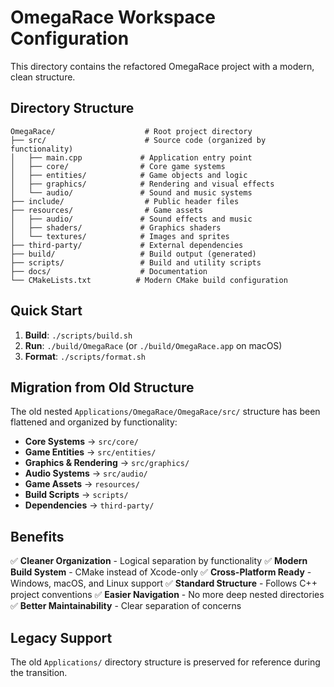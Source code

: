 # OmegaRace Workspace Configuration

This directory contains the refactored OmegaRace project with a modern, clean structure.

## Directory Structure

```
OmegaRace/                    # Root project directory
├── src/                      # Source code (organized by functionality)
│   ├── main.cpp             # Application entry point
│   ├── core/                # Core game systems
│   ├── entities/            # Game objects and logic
│   ├── graphics/            # Rendering and visual effects
│   └── audio/               # Sound and music systems
├── include/                  # Public header files
├── resources/                # Game assets
│   ├── audio/               # Sound effects and music
│   ├── shaders/             # Graphics shaders
│   └── textures/            # Images and sprites
├── third-party/             # External dependencies
├── build/                   # Build output (generated)
├── scripts/                 # Build and utility scripts
├── docs/                    # Documentation
└── CMakeLists.txt          # Modern CMake build configuration
```

## Quick Start

1. **Build**: `./scripts/build.sh`
2. **Run**: `./build/OmegaRace` (or `./build/OmegaRace.app` on macOS)
3. **Format**: `./scripts/format.sh`

## Migration from Old Structure

The old nested `Applications/OmegaRace/OmegaRace/src/` structure has been flattened and organized by functionality:

- **Core Systems** → `src/core/`
- **Game Entities** → `src/entities/`  
- **Graphics & Rendering** → `src/graphics/`
- **Audio Systems** → `src/audio/`
- **Game Assets** → `resources/`
- **Build Scripts** → `scripts/`
- **Dependencies** → `third-party/`

## Benefits

✅ **Cleaner Organization** - Logical separation by functionality
✅ **Modern Build System** - CMake instead of Xcode-only
✅ **Cross-Platform Ready** - Windows, macOS, and Linux support
✅ **Standard Structure** - Follows C++ project conventions
✅ **Easier Navigation** - No more deep nested directories
✅ **Better Maintainability** - Clear separation of concerns

## Legacy Support

The old `Applications/` directory structure is preserved for reference during the transition.
